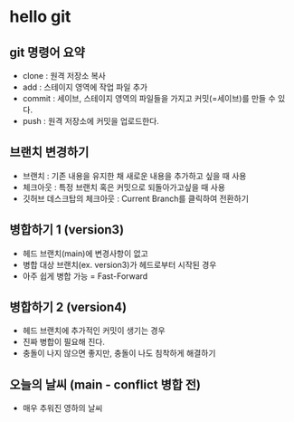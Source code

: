 # hello git

## git 명령어 요약

- clone : 원격 저장소 복사
- add : 스테이지 영역에 작업 파일 추가
- commit : 세이브, 스테이지 영역의 파일들을 가지고 커밋(=세이브)를 만들 수 있다.
- push : 원격 저장소에 커밋을 업로드한다.

## 브랜치 변경하기

- 브랜치 : 기존 내용을 유지한 채 새로운 내용을 추가하고 싶을 때 사용
- 체크아웃 : 특정 브랜치 혹은 커밋으로 되돌아가고싶을 때 사용
- 깃허브 데스크탑의 체크아웃 : Current Branch를 클릭하여 전환하기

## 병합하기 1 (version3)

- 헤드 브랜치(main)에 변경사항이 없고
- 병합 대상 브랜치(ex. version3)가 헤드로부터 시작된 경우
- 아주 쉽게 병합 가능 = Fast-Forward

## 병합하기 2 (version4)

- 헤드 브랜치에 추가적인 커밋이 생기는 경우
- 진짜 병합이 필요해 진다.
- 충돌이 나지 않으면 좋지만, 충돌이 나도 침착하게 해결하기

## 오늘의 날씨 (main - conflict 병합 전)

- 매우 추워진 영하의 날씨
